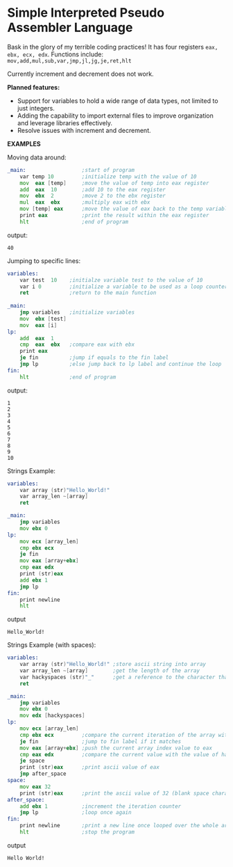 # Simple Interpreted Pseudo Assembler Language
Bask in the glory of my terrible coding practices!
It has four registers `eax, ebx, ecx, edx`.
Functions include:
`mov,add,mul,sub,var,jmp,jl,jg,je,ret,hlt`

Currently increment and decrement does not work.

**Planned features:**
 - Support for variables to hold a wide range of data types, not limited to just integers.
 - Adding the capability to import external files to improve organization and leverage libraries effectively.
 - Resolve issues with increment and decrement.

**EXAMPLES**

Moving data around:
```asm
_main:                  ;start of program
	var temp 10 		;initialize temp with the value of 10
	mov  eax [temp]		;move the value of temp into eax register
	add  eax  10        ;add 10 to the eax register
	mov  ebx  2         ;move 2 to the ebx register
	mul  eax  ebx       ;multiply eax with ebx
	mov [temp] eax      ;move the value of eax back to the temp variable
	print eax           ;print the result within the eax register
	hlt                 ;end of program
```
output:
```
40
```

Jumping to specific lines:
```asm
variables:
	var test  10	;initialze variable test to the value of 10
	var i 0			;initialize a variable to be used as a loop counter
	ret				;return to the main function
  
_main:
	jmp variables  	;initialize variables
	mov  ebx [test]
	mov  eax [i]
lp:
	add  eax  1
	cmp  eax  ebx 	;compare eax with ebx
	print eax
	je fin			;jump if equals to the fin label
	jmp lp          ;else jump back to lp label and continue the loop
fin:
	hlt				;end of program
```
output:
```
1
2
3
4
5
6
7
8
9
10
```
Strings Example:
```asm
variables:
	var array (str)"Hello_World!"
	var array_len ~[array]
	ret

_main:
	jmp variables
	mov ebx 0
lp:
	mov ecx [array_len]
	cmp ebx ecx
	je fin
	mov eax [array+ebx]
	cmp eax edx
	print (str)eax
	add ebx 1
	jmp lp
fin:
	print newline
	hlt
```
output 
```
Hello_World!
```
Strings Example (with spaces):
```asm
variables:
	var array (str)"Hello_World!" ;store ascii string into array
	var array_len ~[array]        ;get the length of the array
	var hackyspaces (str)"_"      ;get a reference to the character that will be replaced for a space
	ret

_main:
	jmp variables 
	mov ebx 0
	mov edx [hackyspaces]
lp:
	mov ecx [array_len] 	
	cmp ebx ecx 		;compare the current iteration of the array with the array length
	je fin				;jump to fin label if it matches     
	mov eax [array+ebx] ;push the current array index value to eax
	cmp eax edx         ;compare the current value with the value of hackyspaces
	je space   
	print (str)eax      ;print ascii value of eax
	jmp after_space
space:
	mov eax 32            
	print (str)eax      ;print the ascii value of 32 (blank space character)
after_space:
	add ebx 1           ;increment the iteration counter
	jmp lp              ;loop once again
fin:
	print newline       ;print a new line once looped over the whole array
	hlt                 ;stop the program
```
output
```
Hello World!
```

